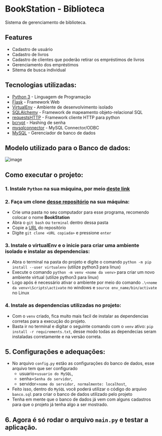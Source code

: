 # BookStation - Biblioteca
Sistema de gerenciamento de biblioteca.

## Features
* Cadastro de usuário <br>
* Cadastro de livros <br>
* Cadastro de clientes que poderão retirar os empréstimos de livros <br>
* Gerenciamento dos empréstimos <br>
* Sitema de busca individual <br>

## Tecnologias utilizadas:
* [Python 3](https://www.python.org/) - Linguagem de Programação
* [Flask](https://flask.palletsprojects.com/en/3.0.x/) - Framework Web
* [VirtualEnv](https://virtualenv.pypa.io/en/latest/installation.html) - Ambiente de desenvolvimento isolado
* [SQLAlchemy](https://flask-sqlalchemy.palletsprojects.com/en/3.1.x/) - Framework de mapeamento objeto-relacional SQL
* [requestsHTTP](https://requests.readthedocs.io/en/latest/) - Framework cliente HTTP para python
* [bcrypt](https://pypi.org/project/bcrypt/) - Hashing de senha
* [mysqlconnector](https://dev.mysql.com/doc/connector-python/en/) - MySQL Connector/ODBC
* [MySQL](https://www.mysql.com/) - Gerenciador de banco de dados

## Modelo utilizado para o Banco de dados:
![image](https://github.com/MatheuzSiq/bookstation/assets/142842132/6ec3d920-0536-4346-b1e7-c7bdd19b84a6)


## Como executar o projeto:

### **1. Instale `Python` na sua máquina, por meio [deste link](https://www.python.org/)**

### **2. Faça um clone [desse repositório](https://github.com/MatheuzSiq/bookstation.git) na sua máquina:**
* Crie uma pasta no seu computador para esse programa, recomendo colocar o nome **BookStation**
* Abra o `git bash` ou `terminal` dentro dessa pasta
* Copie a [URL](https://github.com/MatheuzSiq/bookstation.git) do repositório
* Digite `git clone <URL copiada>` e pressione `enter`

### **3. Instale o virtualEnv e o inicie para criar uma ambiente isolado e instalar as dependencias:**
* Abra o terminal na pasta do projeto e digite o comando `python -m pip install --user virtualenv` (utilize python3 para linux)
* Execute o comando `python -m venv <nome da venv>` para criar um novo ambiente virtual (utilize python3 para linux)
* Logo após é necessário ativar o ambiente por meio do comando `.\<nome da venv>\Scripts\activate` no windows e `source env_name/bin/activate` no Linux

### **4. Instale as dependencias utilizadas no projeto:**
* Com o `venv` criado, fica muito mais facil de instalar as dependencias corretas para a execução do projeto.
* Basta ir no terminal e digitar o seguinte comando com o `venv` ativo: `pip install -r requirements.txt`, desse modo todas as dependecias seram instaladas corretamente e na versão correta.

## **5. Configurações e adequações:**
* No arquivo `config.py` estão as configurações do banco de dados, esse arquivo tem que ser configurado
  * usuario=`usuario do MySQL`,
  * senha=`Senha do servidor`,
  * servidor=`nome do servidor, normalmente: localhost`,
* Feito isso, dentro do `MySQL` você poderá utilizar o código do arquivo `banco.sql` para criar o banco de dados utilizado pelo projeto
* Tenha em mente que o banco de dados já vem com alguns cadastros para que o projeto já tenha algo a ser mostrado.

## **6. Agora é só rodar o arquivo `main.py` e testar a aplicação.**




























